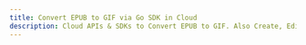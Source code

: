 ---title: Convert EPUB to GIF via Go SDK in Clouddescription: Cloud APIs & SDKs to Convert EPUB to GIF. Also Create, Edit & Render Microsoft Word & OpenOffice documents in the Cloud.---